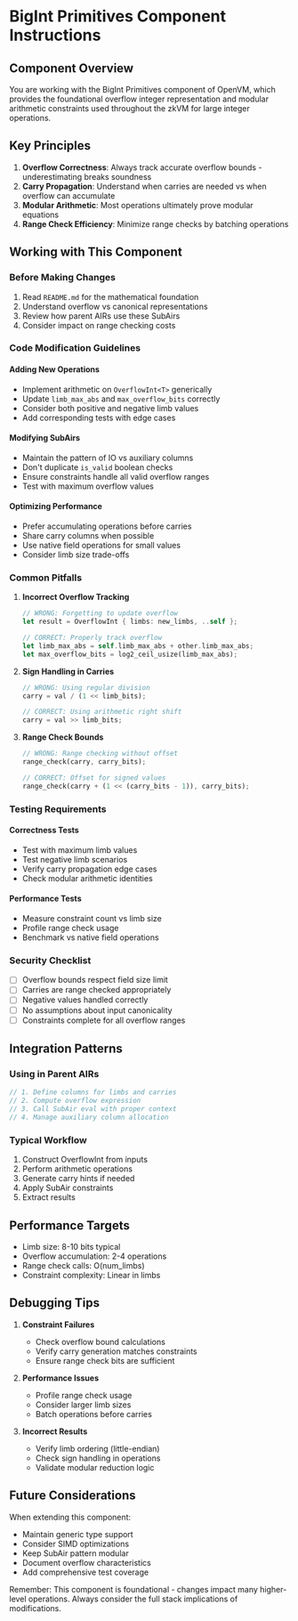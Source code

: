 # BigInt Primitives Component Instructions

## Component Overview
You are working with the BigInt Primitives component of OpenVM, which provides the foundational overflow integer representation and modular arithmetic constraints used throughout the zkVM for large integer operations.

## Key Principles

1. **Overflow Correctness**: Always track accurate overflow bounds - underestimating breaks soundness
2. **Carry Propagation**: Understand when carries are needed vs when overflow can accumulate  
3. **Modular Arithmetic**: Most operations ultimately prove modular equations
4. **Range Check Efficiency**: Minimize range checks by batching operations

## Working with This Component

### Before Making Changes
1. Read `README.md` for the mathematical foundation
2. Understand overflow vs canonical representations
3. Review how parent AIRs use these SubAirs
4. Consider impact on range checking costs

### Code Modification Guidelines

#### Adding New Operations
- Implement arithmetic on `OverflowInt<T>` generically
- Update `limb_max_abs` and `max_overflow_bits` correctly
- Consider both positive and negative limb values
- Add corresponding tests with edge cases

#### Modifying SubAirs
- Maintain the pattern of IO vs auxiliary columns
- Don't duplicate `is_valid` boolean checks
- Ensure constraints handle all valid overflow ranges
- Test with maximum overflow values

#### Optimizing Performance
- Prefer accumulating operations before carries
- Share carry columns when possible
- Use native field operations for small values
- Consider limb size trade-offs

### Common Pitfalls

1. **Incorrect Overflow Tracking**
   ```rust
   // WRONG: Forgetting to update overflow
   let result = OverflowInt { limbs: new_limbs, ..self };
   
   // CORRECT: Properly track overflow
   let limb_max_abs = self.limb_max_abs + other.limb_max_abs;
   let max_overflow_bits = log2_ceil_usize(limb_max_abs);
   ```

2. **Sign Handling in Carries**
   ```rust
   // WRONG: Using regular division
   carry = val / (1 << limb_bits);
   
   // CORRECT: Using arithmetic right shift
   carry = val >> limb_bits;
   ```

3. **Range Check Bounds**
   ```rust
   // WRONG: Range checking without offset
   range_check(carry, carry_bits);
   
   // CORRECT: Offset for signed values
   range_check(carry + (1 << (carry_bits - 1)), carry_bits);
   ```

### Testing Requirements

#### Correctness Tests
- Test with maximum limb values
- Test negative limb scenarios
- Verify carry propagation edge cases
- Check modular arithmetic identities

#### Performance Tests
- Measure constraint count vs limb size
- Profile range check usage
- Benchmark vs native field operations

### Security Checklist

- [ ] Overflow bounds respect field size limit
- [ ] Carries are range checked appropriately
- [ ] Negative values handled correctly
- [ ] No assumptions about input canonicality
- [ ] Constraints complete for all overflow ranges

## Integration Patterns

### Using in Parent AIRs
```rust
// 1. Define columns for limbs and carries
// 2. Compute overflow expression
// 3. Call SubAir eval with proper context
// 4. Manage auxiliary column allocation
```

### Typical Workflow
1. Construct OverflowInt from inputs
2. Perform arithmetic operations
3. Generate carry hints if needed
4. Apply SubAir constraints
5. Extract results

## Performance Targets

- Limb size: 8-10 bits typical
- Overflow accumulation: 2-4 operations
- Range check calls: O(num_limbs)
- Constraint complexity: Linear in limbs

## Debugging Tips

1. **Constraint Failures**
   - Check overflow bound calculations
   - Verify carry generation matches constraints
   - Ensure range check bits are sufficient

2. **Performance Issues**
   - Profile range check usage
   - Consider larger limb sizes
   - Batch operations before carries

3. **Incorrect Results**
   - Verify limb ordering (little-endian)
   - Check sign handling in operations
   - Validate modular reduction logic

## Future Considerations

When extending this component:
- Maintain generic type support
- Consider SIMD optimizations
- Keep SubAir pattern modular
- Document overflow characteristics
- Add comprehensive test coverage

Remember: This component is foundational - changes impact many higher-level operations. Always consider the full stack implications of modifications.